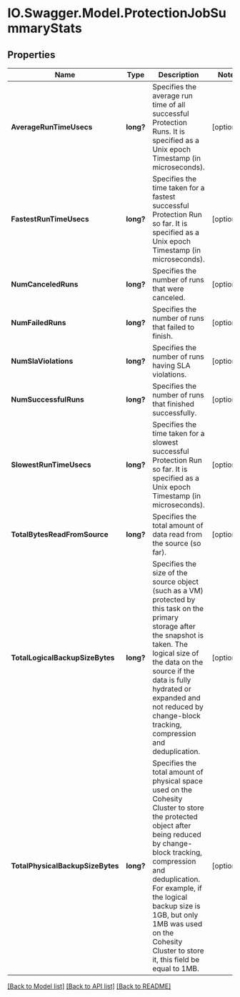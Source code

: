 # IO.Swagger.Model.ProtectionJobSummaryStats
## Properties

Name | Type | Description | Notes
------------ | ------------- | ------------- | -------------
**AverageRunTimeUsecs** | **long?** | Specifies the average run time of all successful Protection Runs. It is specified as a Unix epoch Timestamp (in microseconds). | [optional] 
**FastestRunTimeUsecs** | **long?** | Specifies the time taken for a fastest successful Protection Run so far. It is specified as a Unix epoch Timestamp (in microseconds). | [optional] 
**NumCanceledRuns** | **long?** | Specifies the number of runs that were canceled. | [optional] 
**NumFailedRuns** | **long?** | Specifies the number of runs that failed to finish. | [optional] 
**NumSlaViolations** | **long?** | Specifies the number of runs having SLA violations. | [optional] 
**NumSuccessfulRuns** | **long?** | Specifies the number of runs that finished successfully. | [optional] 
**SlowestRunTimeUsecs** | **long?** | Specifies the time taken for a slowest successful Protection Run so far. It is specified as a Unix epoch Timestamp (in microseconds). | [optional] 
**TotalBytesReadFromSource** | **long?** | Specifies the total amount of data read from the source (so far). | [optional] 
**TotalLogicalBackupSizeBytes** | **long?** | Specifies the size of the source object (such as a VM) protected by this task on the primary storage after the snapshot is taken. The logical size of the data on the source if the data is fully hydrated or expanded and not reduced by change-block tracking, compression and deduplication. | [optional] 
**TotalPhysicalBackupSizeBytes** | **long?** | Specifies the total amount of physical space used on the Cohesity Cluster to store the protected object after being reduced by change-block tracking, compression and deduplication. For example, if the logical backup size is 1GB, but only 1MB was used on the Cohesity Cluster to store it, this field be equal to 1MB. | [optional] 

[[Back to Model list]](../README.md#documentation-for-models) [[Back to API list]](../README.md#documentation-for-api-endpoints) [[Back to README]](../README.md)


